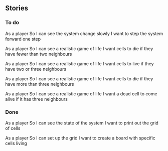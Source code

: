 ## Stories

### To do

As a player
So I can see the system change slowly
I want to step the system forward one step

As a player
So I can see a realistic game of life
I want cells to die if they have fewer than two neighbours

As a player
So I can see a realistic game of life
I want cells to live if they have two or three neighbours

As a player
So I can see a realistic game of life
I want cells to die if they have more than three neighbours

As a player
So I can see a realistic game of life
I want a dead cell to come alive if it has three neighbours

### Done

As a player
So I can see the state of the system
I want to print out the grid of cells

As a player
So I can set up the grid
I want to create a board with specific cells living
